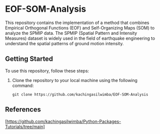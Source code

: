 # EOF-SOM-Analysis
This repository contains the implementation of a method that combines Empirical Orthogonal Functions (EOF) and Self-Organizing Maps (SOM) to analyze the SPMIP data. The SPMIP (Spatial Pattern and Intensity Measures) dataset is widely used in the field of earthquake engineering to understand the spatial patterns of ground motion intensity.

## Getting Started

To use this repository, follow these steps:

1. Clone the repository to your local machine using the following command:
   ```
   git clone https://github.com/kachingasilwimba/EOF-SOM-Analysis
   ```

## References

[https://github.com/kachingasilwimba/Python-Packages-Tutorials/tree/main]

